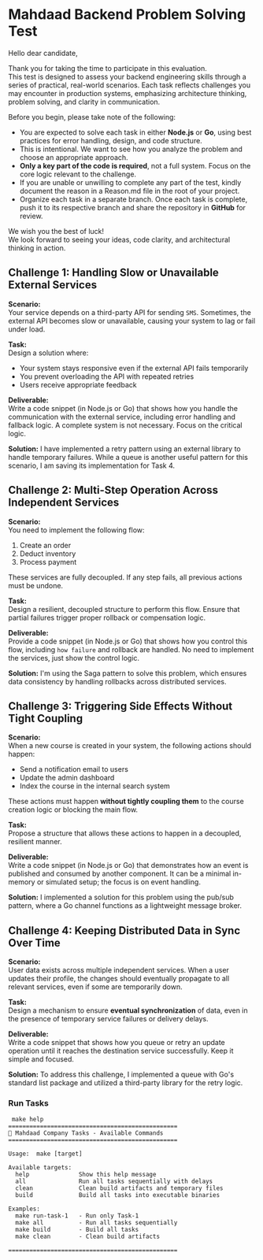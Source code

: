 # Mahdaad Backend Problem Solving Test

Hello dear candidate,

Thank you for taking the time to participate in this evaluation.  
This test is designed to assess your backend engineering skills through a series of practical, real-world scenarios. Each task reflects challenges you may encounter in production systems, emphasizing architecture thinking, problem solving, and clarity in communication.

Before you begin, please take note of the following:

-   You are expected to solve each task in either **Node.js** or **Go**, using best practices for error handling, design, and code structure.
-   This is intentional. We want to see how you analyze the problem and choose an appropriate approach.
-   **Only a key part of the code is required**, not a full system. Focus on the core logic relevant to the challenge.
-   If you are unable or unwilling to complete any part of the test, kindly document the reason in a Reason.md file in the root of your project.
-   Organize each task in a separate branch. Once each task is complete, push it to its respective branch and share the repository in **GitHub** for review.

We wish you the best of luck!  
We look forward to seeing your ideas, code clarity, and architectural thinking in action.

## Challenge 1: Handling Slow or Unavailable External Services

**Scenario:**  
Your service depends on a third-party API for sending `SMS`. Sometimes, the external API becomes slow or unavailable, causing your system to lag or fail under load.

**Task:**  
Design a solution where:

-   Your system stays responsive even if the external API fails temporarily
-   You prevent overloading the API with repeated retries
-   Users receive appropriate feedback

**Deliverable:**  
Write a code snippet (in Node.js or Go) that shows how you handle the communication with the external service, including error handling and fallback logic. A complete system is not necessary. Focus on the critical logic.

**Solution:**
I have implemented a retry pattern using an external library to handle temporary failures. While a queue is another useful pattern for this scenario, I am saving its implementation for Task 4.

## Challenge 2: Multi-Step Operation Across Independent Services

**Scenario:**  
You need to implement the following flow:

1. Create an order
2. Deduct inventory
3. Process payment

These services are fully decoupled. If any step fails, all previous actions must be undone.

**Task:**  
Design a resilient, decoupled structure to perform this flow. Ensure that partial failures trigger proper rollback or compensation logic.

**Deliverable:**  
Provide a code snippet (in Node.js or Go) that shows how you control this flow, including `how failure` and rollback are handled. No need to implement the services, just show the control logic.

**Solution:**
I'm using the Saga pattern to solve this problem, which ensures data consistency by handling rollbacks across distributed services.

## Challenge 3: Triggering Side Effects Without Tight Coupling

**Scenario:**  
When a new course is created in your system, the following actions should happen:

-   Send a notification email to users
-   Update the admin dashboard
-   Index the course in the internal search system

These actions must happen **without tightly coupling them** to the course creation logic or blocking the main flow.

**Task:**  
Propose a structure that allows these actions to happen in a decoupled, resilient manner.

**Deliverable:**  
Write a code snippet (in Node.js or Go) that demonstrates how an event is published and consumed by another component. It can be a minimal in-memory or simulated setup; the focus is on event handling.

**Solution:**
I implemented a solution for this problem using the pub/sub pattern, where a Go channel functions as a lightweight message broker.

## Challenge 4: Keeping Distributed Data in Sync Over Time

**Scenario:**  
User data exists across multiple independent services. When a user updates their profile, the changes should eventually propagate to all relevant services, even if some are temporarily down.

**Task:**  
Design a mechanism to ensure **eventual synchronization** of data, even in the presence of temporary service failures or delivery delays.

**Deliverable:**  
Write a code snippet that shows how you queue or retry an update operation until it reaches the destination service successfully. Keep it simple and focused.

**Solution:**
To address this challenge, I implemented a queue with Go's standard list package and utilized a third-party library for the retry logic.

### Run Tasks

```
 make help
================================================
🎯 Mahdaad Company Tasks - Available Commands
================================================

Usage:  make [target]

Available targets:
  help              Show this help message
  all               Run all tasks sequentially with delays
  clean             Clean build artifacts and temporary files
  build             Build all tasks into executable binaries

Examples:
  make run-task-1   - Run only Task-1
  make all          - Run all tasks sequentially
  make build        - Build all tasks
  make clean        - Clean build artifacts

================================================
```
